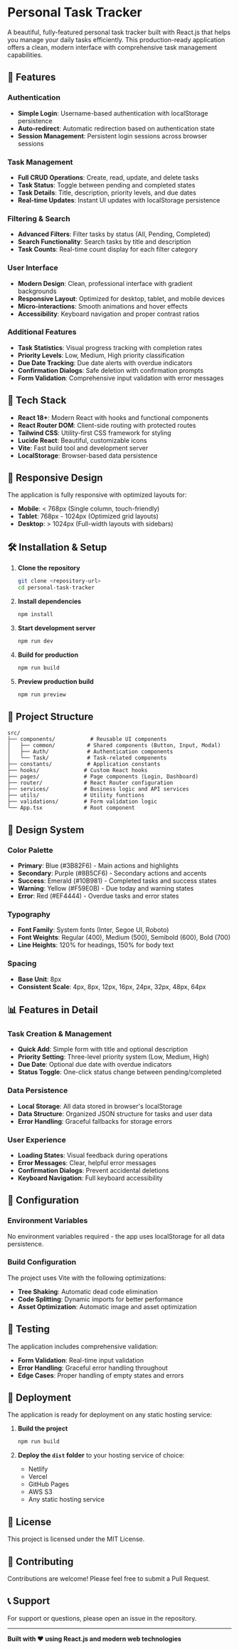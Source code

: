 # Personal Task Tracker

A beautiful, fully-featured personal task tracker built with React.js that helps you manage your daily tasks efficiently. This production-ready application offers a clean, modern interface with comprehensive task management capabilities.

## 🌟 Features

### Authentication
- **Simple Login**: Username-based authentication with localStorage persistence
- **Auto-redirect**: Automatic redirection based on authentication state
- **Session Management**: Persistent login sessions across browser sessions

### Task Management
- **Full CRUD Operations**: Create, read, update, and delete tasks
- **Task Status**: Toggle between pending and completed states
- **Task Details**: Title, description, priority levels, and due dates
- **Real-time Updates**: Instant UI updates with localStorage persistence

### Filtering & Search
- **Advanced Filters**: Filter tasks by status (All, Pending, Completed)
- **Search Functionality**: Search tasks by title and description
- **Task Counts**: Real-time count display for each filter category

### User Interface
- **Modern Design**: Clean, professional interface with gradient backgrounds
- **Responsive Layout**: Optimized for desktop, tablet, and mobile devices
- **Micro-interactions**: Smooth animations and hover effects
- **Accessibility**: Keyboard navigation and proper contrast ratios

### Additional Features
- **Task Statistics**: Visual progress tracking with completion rates
- **Priority Levels**: Low, Medium, High priority classification
- **Due Date Tracking**: Due date alerts with overdue indicators
- **Confirmation Dialogs**: Safe deletion with confirmation prompts
- **Form Validation**: Comprehensive input validation with error messages

## 🚀 Tech Stack

- **React 18+**: Modern React with hooks and functional components
- **React Router DOM**: Client-side routing with protected routes
- **Tailwind CSS**: Utility-first CSS framework for styling
- **Lucide React**: Beautiful, customizable icons
- **Vite**: Fast build tool and development server
- **LocalStorage**: Browser-based data persistence

## 📱 Responsive Design

The application is fully responsive with optimized layouts for:
- **Mobile**: < 768px (Single column, touch-friendly)
- **Tablet**: 768px - 1024px (Optimized grid layouts)
- **Desktop**: > 1024px (Full-width layouts with sidebars)

## 🛠️ Installation & Setup

1. **Clone the repository**
   ```bash
   git clone <repository-url>
   cd personal-task-tracker
   ```

2. **Install dependencies**
   ```bash
   npm install
   ```

3. **Start development server**
   ```bash
   npm run dev
   ```

4. **Build for production**
   ```bash
   npm run build
   ```

5. **Preview production build**
   ```bash
   npm run preview
   ```

## 📁 Project Structure

```
src/
├── components/           # Reusable UI components
│   ├── common/          # Shared components (Button, Input, Modal)
│   ├── Auth/            # Authentication components
│   └── Task/            # Task-related components
├── constants/           # Application constants
├── hooks/              # Custom React hooks
├── pages/              # Page components (Login, Dashboard)
├── router/             # React Router configuration
├── services/           # Business logic and API services
├── utils/              # Utility functions
├── validations/        # Form validation logic
└── App.tsx             # Root component
```

## 🎨 Design System

### Color Palette
- **Primary**: Blue (#3B82F6) - Main actions and highlights
- **Secondary**: Purple (#8B5CF6) - Secondary actions and accents
- **Success**: Emerald (#10B981) - Completed tasks and success states
- **Warning**: Yellow (#F59E0B) - Due today and warning states
- **Error**: Red (#EF4444) - Overdue tasks and error states

### Typography
- **Font Family**: System fonts (Inter, Segoe UI, Roboto)
- **Font Weights**: Regular (400), Medium (500), Semibold (600), Bold (700)
- **Line Heights**: 120% for headings, 150% for body text

### Spacing
- **Base Unit**: 8px
- **Consistent Scale**: 4px, 8px, 12px, 16px, 24px, 32px, 48px, 64px

## 📊 Features in Detail

### Task Creation & Management
- **Quick Add**: Simple form with title and optional description
- **Priority Setting**: Three-level priority system (Low, Medium, High)
- **Due Date**: Optional due date with overdue indicators
- **Status Toggle**: One-click status change between pending/completed

### Data Persistence
- **Local Storage**: All data stored in browser's localStorage
- **Data Structure**: Organized JSON structure for tasks and user data
- **Error Handling**: Graceful fallbacks for storage errors

### User Experience
- **Loading States**: Visual feedback during operations
- **Error Messages**: Clear, helpful error messages
- **Confirmation Dialogs**: Prevent accidental deletions
- **Keyboard Navigation**: Full keyboard accessibility

## 🔧 Configuration

### Environment Variables
No environment variables required - the app uses localStorage for all data persistence.

### Build Configuration
The project uses Vite with the following optimizations:
- **Tree Shaking**: Automatic dead code elimination
- **Code Splitting**: Dynamic imports for better performance
- **Asset Optimization**: Automatic image and asset optimization

## 🧪 Testing

The application includes comprehensive validation:
- **Form Validation**: Real-time input validation
- **Error Handling**: Graceful error handling throughout
- **Edge Cases**: Proper handling of empty states and errors

## 🚀 Deployment

The application is ready for deployment on any static hosting service:

1. **Build the project**
   ```bash
   npm run build
   ```

2. **Deploy the `dist` folder** to your hosting service of choice:
   - Netlify
   - Vercel
   - GitHub Pages
   - AWS S3
   - Any static hosting service

## 📄 License

This project is licensed under the MIT License.

## 🤝 Contributing

Contributions are welcome! Please feel free to submit a Pull Request.

## 📞 Support

For support or questions, please open an issue in the repository.

---

**Built with ❤️ using React.js and modern web technologies**
